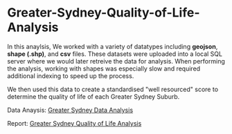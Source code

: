 # Greater-Sydney-Quality-of-Life-Analysis

In this anaylsis, We worked with a variety of datatypes including **geojson**, **shape (.shp)**, and **csv** files. These datasets were uploaded into a local SQL server where we would later retreive the data for analysis. When performing the analysis, working with shapes was especially slow and required additional indexing to speed up the process.

We then used this data to create a standardised "well resourced" score to determine the quality of life of each Greater Sydney Suburb. 

Data Anaysis: [Greater Sydney Data Analysis](https://github.com/ethanyongg/Greater-Sydney-Quality-of-Life-Analysis/blob/main/Greater%20Sydney%20Analysis.ipynb)

Report: [Greater Sydney Quality of Life Analysis](https://github.com/ethanyongg/Greater-Sydney-Quality-of-Life-Analysis/blob/main/Greater%20Sydney%20Report.pdf)
